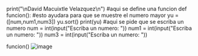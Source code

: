 print("\nDavid Macuixtle Velazquez\n")
#aqui se define una funcion
def funcion():
#esto ayudara para que se muestre el numero mayor
    yu = ([num,num1,num3])
    yu.sort()
    print(yu)
#aqui se pide que se escriba un numero
num = int(input("Escriba un numero: "))
num1 = int(input("Escriba un numero: "))
num3 = int(input("Escriba un numero: "))

funcion()
![image](https://github.com/user-attachments/assets/1c8622a8-e9c6-4d20-8131-051ffe005d7c)
